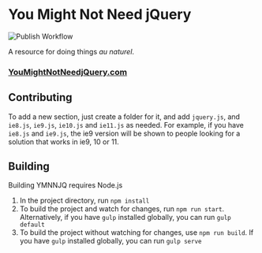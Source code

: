 # You Might Not Need jQuery

![Publish Workflow](https://github.com/HubSpot/youmightnotneedjquery/actions/workflows/publish.yml/badge.svg)

A resource for doing things _au naturel_.

### [YouMightNotNeedjQuery.com](https://youmightnotneedjquery.com)

## Contributing

To add a new section, just create a folder for it, and add `jquery.js`, and `ie8.js`, `ie9.js`, `ie10.js` and `ie11.js` as needed. For example, if you have `ie8.js` and `ie9.js`, the ie9 version will be shown to people looking for a solution that works in ie9, 10 or 11.

## Building

Building YMNNJQ requires Node.js

1. In the project directory, run `npm install`
1. To build the project and watch for changes, run `npm run start`. Alternatively, if you have `gulp` installed globally, you can run `gulp default`
1. To build the project without watching for changes, use `npm run build`. If you have `gulp` installed globally, you can run `gulp serve`
